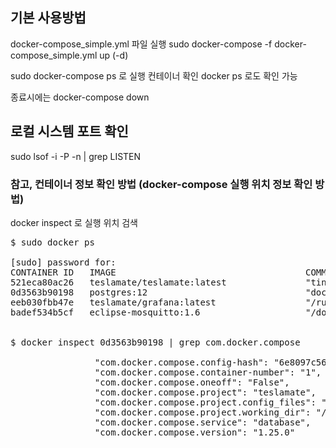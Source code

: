 
## 기본 사용방법
docker-compose_simple.yml 파일 실행 
sudo docker-compose -f docker-compose_simple.yml up (-d)

sudo docker-compose ps 로 실행 컨테이너 확인
docker ps 로도 확인 가능

종료시에는 docker-compose down


## 로컬 시스템 포트 확인
sudo lsof -i -P -n | grep LISTEN
 
### 참고, 컨테이너 정보 확인 방법 (docker-compose 실행 위치 정보 확인 방법)
docker inspect 로 실행 위치 검색

<pre>
$ sudo docker ps

[sudo] password for: 
CONTAINER ID   IMAGE                                    COMMAND                  CREATED        STATUS       PORTS                                                                      NAMES
521eca80ac26   teslamate/teslamate:latest               "tini -- /bin/sh /en…"   7 months ago   Up 5 weeks   0.0.0.0:4000->4000/tcp, :::4000->4000/tcp                                  teslamate_teslamate_1
0d3563b90198   postgres:12                              "docker-entrypoint.s…"   7 months ago   Up 5 weeks   5432/tcp                                                                   teslamate_database_1
eeb030fbb47e   teslamate/grafana:latest                 "/run.sh"                7 months ago   Up 5 weeks   0.0.0.0:3000->3000/tcp, :::3000->3000/tcp                                  teslamate_grafana_1
badef534b5cf   eclipse-mosquitto:1.6                    "/docker-entrypoint.…"   7 months ago   Up 5 weeks   0.0.0.0:1883->1883/tcp, :::1883->1883/tcp                                  teslamate_mosquitto_1


$ docker inspect 0d3563b90198 | grep com.docker.compose 

                "com.docker.compose.config-hash": "6e8097c5637a4c80e9bf7d8213a706ea489c7f9",
                "com.docker.compose.container-number": "1",
                "com.docker.compose.oneoff": "False",
                "com.docker.compose.project": "teslamate",
                "com.docker.compose.project.config_files": "docker-compose.yml",
                "com.docker.compose.project.working_dir": "/home/~~~~/teslamate",
                "com.docker.compose.service": "database",
                "com.docker.compose.version": "1.25.0"
 
</pre>
